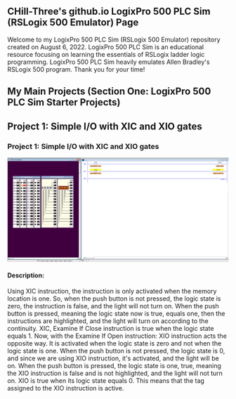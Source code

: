 ## CHill-Three's github.io LogixPro 500 PLC Sim (RSLogix 500 Emulator) Page
Welcome to my LogixPro 500 PLC Sim (RSLogix 500 Emulator) repository created on August 6, 2022. LogixPro 500 PLC Sim is an educational resource focusing on learning the essentials of RSLogix ladder logic programming. LogixPro 500 PLC Sim heavily emulates Allen Bradley's RSLogix 500 program. Thank you for your time!
<!-- Table of Contents (TITLES) -->

## My Main Projects (Section One: LogixPro 500 PLC Sim Starter Projects)
<!-- DIVIDER ---------------------------------------------------------------------------------------------------------------------------------------------------------->
## Project 1: Simple I/O with XIC and XIO gates

### Project 1: Simple I/O with XIC and XIO gates <a name="Project 1: Simple I/O with XIC and XIO gates"></a>

![XIC_XIOButtons](https://raw.githubusercontent.com/CHill-Three/logixpro.projects/main/Project%201%3A%20Simple%20I-O%20with%20XIC%20and%20XIO%20gates/XIC_XIOButtons.PNG?raw=true "XIC_XIOButtons")

#### Description: 
Using XIC instruction, the instruction is only activated when the memory location is one. So, when the push button is not pressed, the logic state is zero, the instruction is false, and the light will not turn on. When the push button is pressed, meaning the logic state now is true, equals one, then the instructions are highlighted, and the light will turn on according to the continuity. XIC, Examine If Close instruction is true when the logic state equals 1. Now, with the Examine If Open instruction: XIO instruction acts the opposite way. It is activated when the logic state is zero and not when the logic state is one. When the push button is not pressed, the logic state is 0, and since we are using XIO instruction, it's activated, and the light will be on. When the push button is pressed, the logic state is one, true, meaning the XIO instruction is false and is not highlighted, and the light will not turn on. XIO is true when its logic state equals 0. This means that the tag assigned to the XIO instruction is active. 
